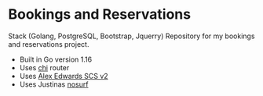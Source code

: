 # Bookings and Reservations

Stack (Golang, PostgreSQL, Bootstrap, Jquerry)
Repository for my bookings and reservations project.

- Built in Go version 1.16
- Uses [chi](https://github.com/go-chi/chi/v5) router 
- Uses [Alex Edwards SCS v2](https://github.com/alexedwards/scs/v2) 
- Uses Justinas [nosurf](https://github.com/justinas/nosurf)
